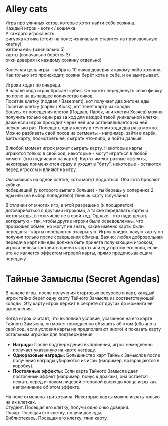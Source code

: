 # Alley cats

Игра про уличных котов, которые хотят найти себе хозяина.			
Каждый игрок - котик / кошечка.			
У каждого игрока есть			
	фигурка котика (стоит на поле; изначально ставится на произвольную клетку)		
	жетоны еды (изначально 5)		
	карты (изначально берётся 3)		
	очки доверия (к каждому хозяину отдельно)		
			
Конечная цель игры - набрать 10 очков доверия к какому-либо хозяину. Как только это происходит, хозяин берёт кота к себе, и он выигрывает.			
			
Игроки ходят по очереди.			
В начале хода игрок бросает кубик.
Он может передвинуть свою фишку по полю на выпавшее количество очков.			
	Посетив клетку (подвал / Basement), кот получает два жетона еды.		
	Посетив клетку (ларёк / Kiosk), кот тянет карту из колоды.		
	Бонусы от посещения клеток (Подвал, Ларёк, или клетки Хозяев) можно получить только один раз за ход для каждой такой уникальной клетки, даже если игрок проходит через неё или останавливается на ней несколько раз.
Посещать одну клетку в течении хода два раза можно.			
Можно разбивать свой поход на сегменты - например, зайти в ларёк, взять карту, посмотреть её, сыграть что-либо, и пойти дальше.			

В любой момент игрок может сыграть карту. Некоторые карты играются только в свой ход, некоторые - могут играться в любой момент (это подписано на карте). Карты имеют разные эффекты, некоторые применяются сразу и уходят в "биту", некоторые - остаются перед игроком и влияют на игру.
			
Оказавшись на одной клетке, коты могут подраться. Оба кота бросают кубики.			
	победивший (у которого выпало больше) - ты берешь у соперника 2 еды или (на выбор победителя) тянешь карту (случайно)		

В отличии от многих игр, в этой разрешено (и поощряется) договариваться с другими игроками, а также передавать карты и жетоны еды, в том числе не в свой ход. Однако - это надо делать воткрытую - так, чтобы другие игроки были осведовлемны, что произошел обмен, но могут не знать, какие именно карты были переданы - карты передаются взакрытую. Игрок увидит, какую карту он получил только после совершения обмена. Важно: любая добровольная передача карт или еды должна быть принята получающим игроком; игрока нельзя заставить принять карты или еду против его воли, если это не является эффектом игровой карты, прямо предписывающим передачу.

# Тайные Замыслы (Secret Agendas)
В начале игры, после получения стартовых ресурсов и карт, каждый игрок тайно берёт одну карту Тайного Замысла из соответствующей колоды. Эту карту игрок держит в секрете от других до момента её выполнения.

Когда игрок считает, что выполнил условие, указанное на его карте Тайного Замысла, он может немедленно объявить об этом (обычно в свой ход, если условия карты не предполагают иного) и показать карту остальным игрокам для подтверждения. 

*   **Награда:** После подтверждения выполнения, игрок немедленно получает указанную на карте награду.
*   **Одноразовые награды:** Большинство карт Тайных Замыслов после получения награды убираются из игры (например, возвращаются в коробку).
*   **Постоянные эффекты:** Если карта Тайного Замысла даёт постоянный эффект (например, бонус к дракам), она остаётся лежать перед игроком лицевой стороной вверх до конца игры как напоминание об этом эффекте.

На поле отмечены три хозяина. Некоторые карты можно играть только на их клетках.			
	Студент. Посещая его клетку, получи одно очко доверия.		
	Повар. Посещая его клетку, получи две еды.		
	Библиотекарь. Посещая его клетку, тяни карту.		
